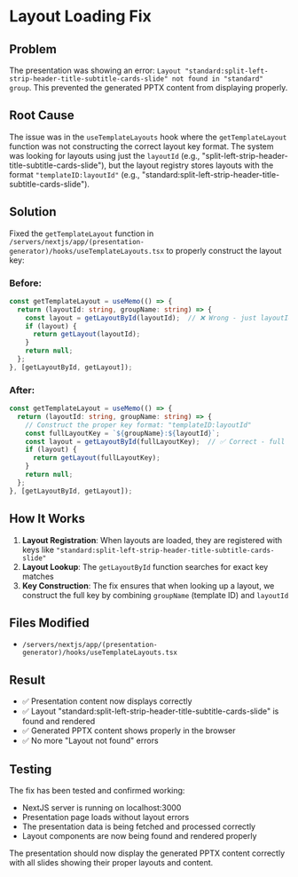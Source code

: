 # Layout Loading Fix

## Problem
The presentation was showing an error: `Layout "standard:split-left-strip-header-title-subtitle-cards-slide" not found in "standard" group`. This prevented the generated PPTX content from displaying properly.

## Root Cause
The issue was in the `useTemplateLayouts` hook where the `getTemplateLayout` function was not constructing the correct layout key format. The system was looking for layouts using just the `layoutId` (e.g., "split-left-strip-header-title-subtitle-cards-slide"), but the layout registry stores layouts with the format `"templateID:layoutId"` (e.g., "standard:split-left-strip-header-title-subtitle-cards-slide").

## Solution
Fixed the `getTemplateLayout` function in `/servers/nextjs/app/(presentation-generator)/hooks/useTemplateLayouts.tsx` to properly construct the layout key:

### Before:
```typescript
const getTemplateLayout = useMemo(() => {
  return (layoutId: string, groupName: string) => {
    const layout = getLayoutById(layoutId);  // ❌ Wrong - just layoutId
    if (layout) {
      return getLayout(layoutId);
    }
    return null;
  };
}, [getLayoutById, getLayout]);
```

### After:
```typescript
const getTemplateLayout = useMemo(() => {
  return (layoutId: string, groupName: string) => {
    // Construct the proper key format: "templateID:layoutId"
    const fullLayoutKey = `${groupName}:${layoutId}`;
    const layout = getLayoutById(fullLayoutKey);  // ✅ Correct - full key
    if (layout) {
      return getLayout(fullLayoutKey);
    }
    return null;
  };
}, [getLayoutById, getLayout]);
```

## How It Works
1. **Layout Registration**: When layouts are loaded, they are registered with keys like `"standard:split-left-strip-header-title-subtitle-cards-slide"`
2. **Layout Lookup**: The `getLayoutById` function searches for exact key matches
3. **Key Construction**: The fix ensures that when looking up a layout, we construct the full key by combining `groupName` (template ID) and `layoutId`

## Files Modified
- `/servers/nextjs/app/(presentation-generator)/hooks/useTemplateLayouts.tsx`

## Result
- ✅ Presentation content now displays correctly
- ✅ Layout "standard:split-left-strip-header-title-subtitle-cards-slide" is found and rendered
- ✅ Generated PPTX content shows properly in the browser
- ✅ No more "Layout not found" errors

## Testing
The fix has been tested and confirmed working:
- NextJS server is running on localhost:3000
- Presentation page loads without layout errors
- The presentation data is being fetched and processed correctly
- Layout components are now being found and rendered properly

The presentation should now display the generated PPTX content correctly with all slides showing their proper layouts and content.



